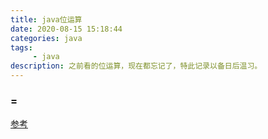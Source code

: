 ```yaml
---
title: java位运算
date: 2020-08-15 15:18:44
categories: java
tags:
     - java
description: 之前看的位运算，现在都忘记了，特此记录以备日后温习。
---
```


### =
[参考](https://blog.csdn.net/weixin_30616969/article/details/99514156)





